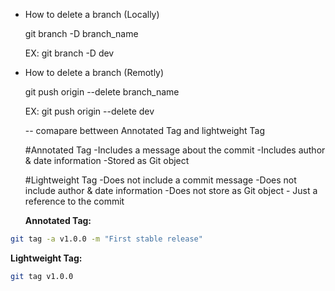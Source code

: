 - How to delete a branch (Locally)

    git branch -D branch_name 

    EX: git branch -D dev


- How to delete a branch (Remotly)

    git push origin --delete branch_name

    EX: git push origin --delete dev



    -- comapare bettween Annotated Tag and lightweight Tag

    #Annotated Tag
    -Includes a message about the commit
    -Includes author & date information
    -Stored as Git object

  
    #Lightweight Tag
    -Does not include a commit message
    -Does not include author & date information
    -Does not store as Git object - Just a reference to the commit
    
    **Annotated Tag:**
```bash
git tag -a v1.0.0 -m "First stable release"
```




**Lightweight Tag:**
```bash
git tag v1.0.0
```
